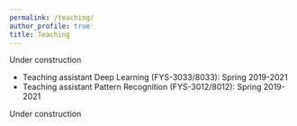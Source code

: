 ```yaml
---
permalink: /teaching/
author_profile: true
title: Teaching
---
```


Under construction

* Teaching assistant Deep Learning (FYS-3033/8033): Spring 2019-2021
* Teaching assistant Pattern Recognition (FYS-3012/8012): Spring 2019-2021

Under construction
